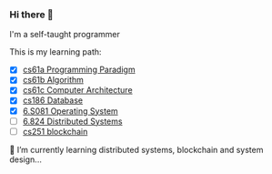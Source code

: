 ### Hi there 👋
I'm a self-taught programmer

This is my learning path:

- [x] [cs61a Programming Paradigm](https://github.com/hexinatgithub/sicp-python3)
- [x] [cs61b Algorithm](https://inst.eecs.berkeley.edu/~cs61b/sp22/)
- [x] [cs61c Computer Architecture](https://github.com/hexinatgithub/cs61c)
- [x] [cs186 Database](https://github.com/hexinatgithub/fa19-moocbase)
- [x] [6.S081 Operating System](https://github.com/hexinatgithub/6.S081)
- [ ] [6.824 Distributed Systems](https://github.com/hexinatgithub/6.824-2022)
- [ ] [cs251 blockchain](https://cs251.stanford.edu/syllabus.html)

🌱 I’m currently learning distributed systems, blockchain and system design...

<!--
**hexinatgithub/hexinatgithub** is a ✨ _special_ ✨ repository because its `README.md` (this file) appears on your GitHub profile.

Here are some ideas to get you started:

- 🔭 I’m currently working on ...
- 🌱 I’m currently learning ...
- 👯 I’m looking to collaborate on ...
- 🤔 I’m looking for help with ...
- 💬 Ask me about ...
- 📫 How to reach me: ...
- 😄 Pronouns: ...
- ⚡ Fun fact: ...
-->
